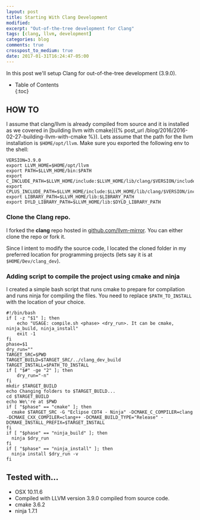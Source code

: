 ```yaml
---
layout: post
title: Starting With Clang Development
modified:
excerpt: "Out-of-the-tree development for Clang"
tags: [clang, llvm, development]
categories: blog
comments: true
crosspost_to_medium: true
date: 2017-01-31T16:24:47-05:00
---
```


In this post we'll setup Clang for out-of-the-tree development (3.9.0). 

* Table of Contents  
{:toc}

## HOW TO

I assume that clang/llvm is already compiled from source and it is installed as we covered in [building llvm with cmake]({% post_url /blog/2016/2016-02-27-building-llvm-with-cmake %}). Lets assume that the path for the llvm installation is `$HOME/opt/llvm`. Make sure you exported the following env to the shell:

    VERSION=3.9.0
    export LLVM_HOME=$HOME/opt/llvm
    export PATH=$LLVM_HOME/bin:$PATH
    export C_INCLUDE_PATH=$LLVM_HOME/include:$LLVM_HOME/lib/clang/$VERSION/include:$C_INCLUDE_PATH
    export CPLUS_INCLUDE_PATH=$LLVM_HOME/include:$LLVM_HOME/lib/clang/$VERSION/include:$LLVM_HOME/include/c++/v1:$CPLUS_INCLUDE_PATH
    export LIBRARY_PATH=$LLVM_HOME/lib:$LIBRARY_PATH
    export DYLD_LIBRARY_PATH=$LLVM_HOME/lib:$DYLD_LIBRARY_PATH  

### Clone the Clang repo.

I forked the **clang** repo hosted in <a href="https://github.com/llvm-mirror/clang" target="_blank">github.com/llvm-mirror</a>. You can either clone the repo or fork it.

Since I intent to modify the source code, I located the cloned folder in my preferred location for programming projects (lets say it is at `$HOME/Dev/clang_dev`).

### Adding script to compile the project using cmake and ninja

I created a simple bash script that runs cmake to prepare for compilation and runs ninja for compiling the files. You need to replace `$PATH_TO_INSTALL` with the location of your choice.

    #!/bin/bash
    if [ -z "$1" ]; then
        echo "USAGE: compile.sh <phase> <dry_run>. It can be cmake, ninja_build, ninja_install"
        exit -1
    fi
    phase=$1
    dry_run=""
    TARGET_SRC=$PWD
    TARGET_BUILD=$TARGET_SRC/../clang_dev_build
    TARGET_INSTALL=$PATH_TO_INSTALL
    if [ "$#" -ge "2" ]; then
        dry_run="-n"
    fi
    mkdir $TARGET_BUILD
    echo Changing folders to $TARGET_BUILD...
    cd $TARGET_BUILD
    echo We\'re at $PWD
    if [ "$phase" == "cmake" ]; then
      cmake $TARGET_SRC -G "Eclipse CDT4 - Ninja" -DCMAKE_C_COMPILER=clang -DCMAKE_CXX_COMPILER=clang++ -DCMAKE_BUILD_TYPE="Release" -DCMAKE_INSTALL_PREFIX=$TARGET_INSTALL 
    fi
    if [ "$phase" == "ninja_build" ]; then
      ninja $dry_run
    fi
    if [ "$phase" == "ninja_install" ]; then
      ninja install $dry_run -v
    fi

## Tested with...

* OSX 10.11.6
* Compiled with LLVM version 3.9.0 compiled from source code.
* cmake 3.6.2
* ninja 1.7.1
